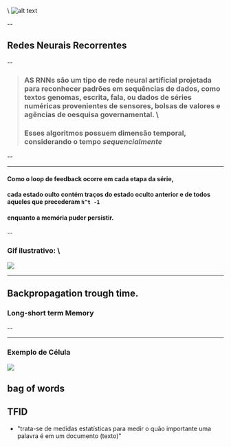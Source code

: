 \ ![alt text](https://avatars.githubusercontent.com/u/50050983?s=200&v=4 "logo recogna")

--

## Redes Neurais Recorrentes 

--
> ### AS RNNs são um tipo de rede neural artificial projetada para reconhecer padrões em sequências de dados, como textos genomas, escrita, fala, ou dados de séries numéricas provenientes de sensores, bolsas de valores e agências de oesquisa governamental. \
 > ### Esses algoritmos possuem dimensão temporal, considerando o tempo ***sequencialmente***
-- 
___
#### Como o loop de feedback ocorre em cada etapa da série, 
#### cada estado oulto contém traços do estado oculto anterior e de todos aqueles que precederam  `h^t -1`
#### enquanto a memória puder persistir.
-- 
### Gif ilustrativo: \

![](https://easyai.tech/wp-content/uploads/2022/08/4d052-2019-07-02-input-time.gif)

___

## Backpropagation trough time.  

### Long-short term Memory

-- 
___

### Exemplo de Célula  
![](https://www.researchgate.net/profile/Martin-Andreoni/publication/355261609/figure/fig5/AS:1081493766045704@1634859615237/Figura-45-Celula-basica-de-uma-rede-neural-de-memoria-longa-de-curto-prazo-LSTM-Os.ppm)



## bag of words

 ## TFID 
 -  "trata-se de medidas estatísticas para medir o quão importante uma palavra é em um documento (texto)"
